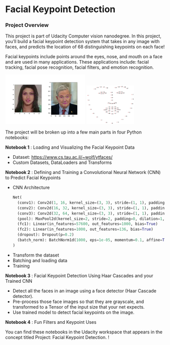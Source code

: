# Facial Keypoint Detection
### Project Overview
This project is part of Udacity Computer vision nanodegree. In this project, you’ll build a facial keypoint detection system that takes in any image with faces, and predicts the location of 68 distinguishing keypoints on each face!  

Facial keypoints include points around the eyes, nose, and mouth on a face and are used in many applications. These applications include: facial tracking, facial pose recognition, facial filters, and emotion recognition.  

<img src='images/key_pts_example.png' width=50% height=50% /> <img src='images/landmarks_numbered.jpg' width=30% height=30%/>

The project will be broken up into a few main parts in four Python notebooks:  

**Notebook 1** : Loading and Visualizing the Facial Keypoint Data  
 - Dataset: https://www.cs.tau.ac.il/~wolf/ytfaces/  
 - Custom Datasets, DataLoaders and Transforms  
 
**Notebook 2** : Defining and Training a Convolutional Neural Network (CNN) to Predict Facial Keypoints  
- CNN Architecture
    ```python
    Net(
      (conv1): Conv2d(1, 16, kernel_size=(3, 3), stride=(1, 1), padding=(1, 1))
      (conv2): Conv2d(16, 32, kernel_size=(3, 3), stride=(1, 1), padding=(2, 2))
      (conv3): Conv2d(32, 64, kernel_size=(3, 3), stride=(1, 1), padding=(3, 3))
      (pool): MaxPool2d(kernel_size=2, stride=2, padding=0, dilation=1, ceil_mode=False)
      (fc1): Linear(in_features=57600, out_features=1000, bias=True)
      (fc2): Linear(in_features=1000, out_features=136, bias=True)
      (dropout): Dropout(p=0.2)
      (batch_norm): BatchNorm1d(1000, eps=1e-05, momentum=0.1, affine=True, track_running_stats=True)
    )
    ```  
- Transform the dataset  
- Batching and loading data  
- Training  

**Notebook 3** : Facial Keypoint Detection Using Haar Cascades and your Trained CNN  
- Detect all the faces in an image using a face detector (Haar Cascade detector).  
- Pre-process those face images so that they are grayscale, and transformed to a Tensor of the input size that your net expects.  
- Use trained model to detect facial keypoints on the image.  

**Notebook 4** : Fun Filters and Keypoint Uses  

You can find these notebooks in the Udacity workspace that appears in the concept titled Project: Facial Keypoint Detection.   !
